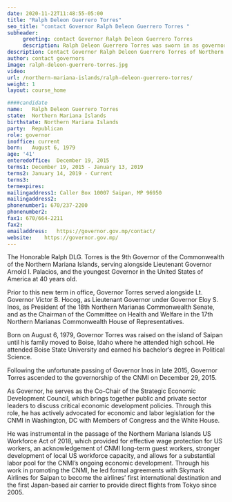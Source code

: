 ```yaml
---
date: 2020-11-22T11:48:55-05:00
title: "Ralph Deleon Guerrero Torres"
seo_title: "contact Governor Ralph Deleon Guerrero Torres "
subheader:
     greeting: contact Governor Ralph Deleon Guerrero Torres 
     description: Ralph Deleon Guerrero Torres was sworn in as governor on Dec. 29, 2015, following the death of his predecessor. Before becoming governor, Gov. Torres served as lieutenant governor. He previously served as Senate president for the Northern Mariana Islands legislature. Prior to public service, he was a lawyer at Torres Brothers, LLC, which served clients from 2004–2008. Born on August 6, 1979, Gov. Torres was raised on the island of Saipan until his family moved to Boise, Idaho where he attended high school. He attended Boise State University and earned his bachelor’s degree in Political Science.
description: Contact Governor Ralph Deleon Guerrero Torres of Northern Mariana Islands. Contact information for Ralph Deleon Guerrero Torres includes his email address, phone number, and mailing address.
author: contact governors
image: ralph-deleon-guerrero-torres.jpg
video:
url: /northern-mariana-islands/ralph-deleon-guerrero-torres/
weight: 1
layout: course_home

####candidate
name:	Ralph Deleon Guerrero Torres
state:	Northern Mariana Islands
birthstate: Northern Mariana Islands
party:	Republican
role: governor
inoffice: current
born:	August 6, 1979
age: '41'
enteredoffice:	December 19, 2015 
terms1: December 19, 2015 - January 13, 2019
terms2: January 14, 2019 - Current
terms3: 
termexpires:	
mailingaddress1: Caller Box 10007 Saipan, MP 96950
mailingaddress2:		
phonenumber1: 670/237-2200
phonenumber2:	
fax1: 670/664-2211
fax2: 
emailaddress:	https://governor.gov.mp/contact/
website:	https://governor.gov.mp/
---
```


The Honorable Ralph DLG. Torres is the 9th Governor of the Commonwealth of the Northern Mariana Islands, serving alongside Lieutenant Governor Arnold I. Palacios, and the youngest Governor in the United States of America at 40 years old.

Prior to this new term in office, Governor Torres served alongside Lt. Governor Victor B. Hocog, as Lieutenant Governor under Governor Eloy S. Inos, as President of the 18th Northern Marianas Commonwealth Senate, and as the Chairman of the Committee on Health and Welfare in the 17th Northern Marianas Commonwealth House of Representatives.

Born on August 6, 1979, Governor Torres was raised on the island of Saipan until his family moved to Boise, Idaho where he attended high school. He attended Boise State University and earned his bachelor’s degree in Political Science.

Following the unfortunate passing of Governor Inos in late 2015, Governor Torres ascended to the governorship of the CNMI on December 29, 2015. 

As Governor, he serves as the Co-Chair of the Strategic Economic Development Council, which brings together public and private sector leaders to discuss critical economic development policies. Through this role, he has actively advocated for economic and labor legislation for the CNMI in Washington, DC with Members of Congress and the White House. 

He was instrumental in the passage of the Northern Mariana Islands US Workforce Act of 2018, which provided for effective wage protection for US workers, an acknowledgement of CNMI long-term guest workers, stronger development of local US workforce capacity, and allows for a substantial labor pool for the CNMI’s ongoing economic development. Through his work in promoting the CNMI, he led formal agreements with Skymark Airlines for Saipan to become the airlines’ first international destination and the first Japan-based air carrier to provide direct flights from Tokyo since 2005.
